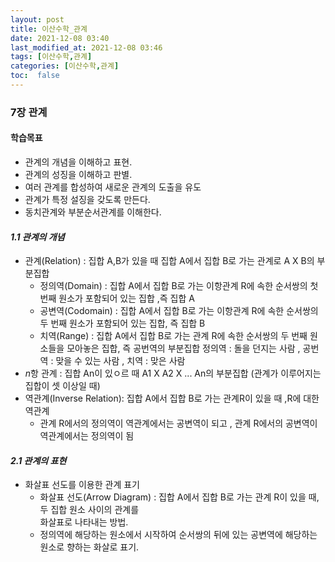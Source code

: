 ```yaml
---
layout: post
title: 이산수학_관계
date: 2021-12-08 03:40 
last_modified_at: 2021-12-08 03:46
tags: [이산수학,관계]
categories: [이산수학,관계]
toc:  false
---
```



### 7장 관계  

#### 학습목표
* 관계의 개념을 이해하고 표현.
* 관계의 성징을 이해하고 판별.
* 여러 관계를 합성하여 새로운 관계의 도출을 유도
* 관계가 특정 설징을 갖도록 만든다.
* 동치관계와 부분순서관계를 이해한다.

#### *1.1 관계의 개념*
* 관계(Relation) : 집합 A,B가 있을 때 집합 A에서 집합 B로 가는 관계로 A X B의 부분집합
    * 정의역(Domain) : 집합 A에서 집합 B로 가는 이항관계 R에 속한 순서쌍의 첫 번째 원소가 포함되어 있는 집합 ,즉 집합 A
    * 공변역(Codomain) : 집합 A에서 집합 B로 가는 이항관계 R에 속한 순서쌍의 두 번째 원소가 포함되어 있는 집합, 즉 집합 B
    * 치역(Range) : 집합 A에서 집합 B로 가는 관계 R에 속한 순서쌍의 두 번째 원소들을 모아놓은 집합, 즉 공번역의 부분집합
    정의역 : 돌을 던지는 사람 , 공번역 : 맞을 수 있는 사람 , 치역 : 맞은 사람
* *n*항 관계 : 집합 An이 있ㅇ르 때 A1 X A2 X ... An의 부분집합 (관계가 이루어지는 집합이 셋 이상일 때)
* 역관계(Inverse Relation): 집합 A에서 집합 B로 가는 관계R이 있을 때 ,R에 대한 역관계
    * 관계 R에서의 정의역이 역관계에서는 공변역이 되고 , 관계 R에서의 공변역이 역관계에서는 정의역이 됨  

#### *2.1 관계의 표현*
* 화살표 선도를 이용한 관계 표기
    * 화살표 선도(Arrow Diagram) : 집합 A에서 집합 B로 가는 관계 R이 있을 때, 두 집합 원소 사이의 관계를  
    화살표로 나타내는 방법.
    * 정의역에 해당하는 원소에서 시작하여 순서쌍의 뒤에 있는 공변역에 해당하는 원소로 향하는 화살로 표기.